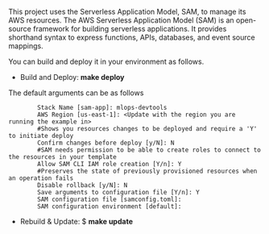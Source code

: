 This project uses the Serverless Application Model, SAM, to manage its AWS resources. The AWS Serverless Application Model (SAM) is an open-source framework for building serverless applications. It provides shorthand syntax to express functions, APIs, databases, and event source mappings.

You can build and deploy it in your environment as follows.

- Build and Deploy: **make deploy**

The default arguments can be as follows
```
        Stack Name [sam-app]: mlops-devtools
        AWS Region [us-east-1]: <Update with the region you are running the example in>
        #Shows you resources changes to be deployed and require a 'Y' to initiate deploy
        Confirm changes before deploy [y/N]: N
        #SAM needs permission to be able to create roles to connect to the resources in your template
        Allow SAM CLI IAM role creation [Y/n]: Y
        #Preserves the state of previously provisioned resources when an operation fails
        Disable rollback [y/N]: N
        Save arguments to configuration file [Y/n]: Y
        SAM configuration file [samconfig.toml]: 
        SAM configuration environment [default]: 
```

- Rebuild & Update: $ **make update**
